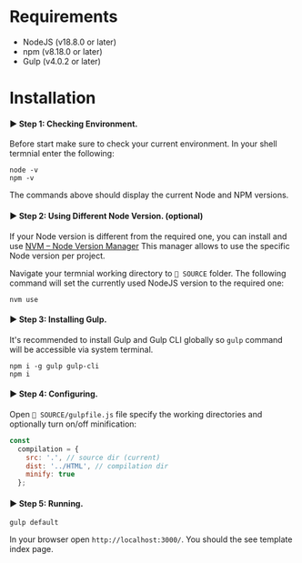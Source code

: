 # Requirements
* NodeJS (v18.8.0 or later)
* npm (v8.18.0 or later)
* Gulp (v4.0.2 or later)

# Installation

#### ▶️️️️️ Step 1: Checking Environment.
Before start make sure to check your current environment. In your shell termnial enter the following:
```
node -v
npm -v
```
The commands above should display the current Node and NPM versions.

#### ▶️️️️️ Step 2: Using Different Node Version. (optional)
If your Node version is different from the required one, you can install and use [NVM – Node Version Manager](https://github.com/nvm-sh/nvm) This manager allows to use the specific Node version per project.

Navigate your termnial working directory to `📁 SOURCE` folder. The following command will set the currently used NodeJS version to the required one:
```
nvm use
```

#### ▶️️️️️ Step 3: Installing Gulp.
It's recommended to install Gulp and Gulp CLI globally so `gulp` command will be accessible via system terminal.
```
npm i -g gulp gulp-cli
npm i
```

#### ▶️️️️️ Step 4: Configuring.
Open `📁 SOURCE/gulpfile.js` file specify the working directories and optionally turn on/off minification:
```js
const
  compilation = {
    src: '.', // source dir (current)
    dist: '../HTML', // compilation dir
    minify: true
  };
```

#### ▶️️️️️ Step 5: Running.
```
gulp default
```

In your browser open `http://localhost:3000/`. You should the see template index page.

